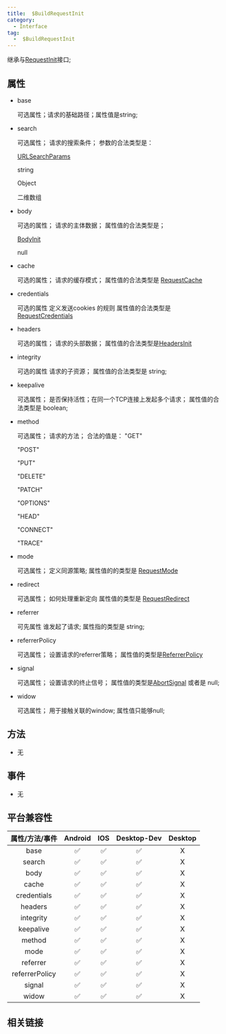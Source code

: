 ```yaml
---
title:  $BuildRequestInit
category:
  - Interface
tag:
  -  $BuildRequestInit
---
```


继承与[RequestInit](../request-init/index.md)接口; 


## 属性

  - base

    可选属性；请求的基础路径；属性值是string;


  - search

    可选属性；
    请求的搜索条件；
    参数的合法类型是：
    
    [URLSearchParams](https://developer.mozilla.org/zh-CN/docs/Web/API/URLSearchParams)

    string

    Object

    二维数组


  - body

    可选的属性；
    请求的主体数据；
    属性值的合法类型是；

    [BodyInit](../body-init/index.md)

    null



  - cache

    可选的属性；
    请求的缓存模式；
    属性值的合法类型是 [RequestCache](https://developer.mozilla.org/en-US/docs/Web/API/Request/cache)
    


  - credentials

    可选的属性
    定义发送cookies 的规则
    属性值的合法类型是[RequestCredentials](https://developer.mozilla.org/zh-CN/docs/Web/API/Request/credentials)


  - headers

    可选的属性；
    请求的头部数据；
    属性值的合法类型是[HeadersInit](../headers-init/index.md)


  - integrity

    可选的属性
    请求的子资源；
    属性值的合法类型是 string;


  - keepalive

    可选属性；
    是否保持活性；在同一个TCP连接上发起多个请求；
    属性值的合法类型是 boolean;


  - method

    可选属性；
    请求的方法；
    合法的值是：
    "GET"

    "POST"

    "PUT"

    "DELETE"

    "PATCH"

    "OPTIONS"

    "HEAD"

    "CONNECT"

    "TRACE"

  - mode

    可选属性；
    定义同源策略;
    属性值的的类型是 [RequestMode](../request-mode/index.md)


  - redirect

    可选属性；
    如何处理重新定向
    属性值的类型是 [RequestRedirect](https://developer.mozilla.org/en-US/docs/Web/API/Request/redirect)
 

  - referrer

    可先属性
    谁发起了请求;
    属性指的类型是 string;


  - referrerPolicy

    可选属性；
    设置请求的referrer策略；
    属性值的类型是[ReferrerPolicy](https://developer.mozilla.org/en-US/docs/Web/API/Request/referrerPolicy)

  - signal

    可选属性；
    设置请求的终止信号；
    属性值的类型是[AbortSignal](https://developer.mozilla.org/zh-CN/docs/Web/API/AbortSignal) 
    或者是 null;

  - widow

    可选属性；
    用于接触关联的window;
    属性值只能够null;


## 方法

  - 无

 

## 事件

  -  无

## 平台兼容性

| 属性/方法/事件   | Android | IOS | Desktop-Dev | Desktop |
|:--------------:|:-------:|:---:|:-----------:|:-------:|
| base           | ✅      | ✅  | ✅           | X       |
| search         | ✅      | ✅  | ✅           | X       |
| body           | ✅      | ✅  | ✅           | X       |
| cache          | ✅      | ✅  | ✅           | X       |
| credentials    | ✅      | ✅  | ✅           | X       |
| headers        | ✅      | ✅  | ✅           | X       |
| integrity      | ✅      | ✅  | ✅           | X       |
| keepalive      | ✅      | ✅  | ✅           | X       |
| method         | ✅      | ✅  | ✅           | X       |
| mode           | ✅      | ✅  | ✅           | X       |
| referrer       | ✅      | ✅  | ✅           | X       |
| referrerPolicy | ✅      | ✅  | ✅           | X       |
| signal         | ✅      | ✅  | ✅           | X       |
| widow          | ✅      | ✅  | ✅           | X       |

## 相关链接

[]()


